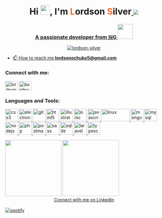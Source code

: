<h1 align="center">Hi <img src="https://raw.githubusercontent.com/lordson-silver/lordson-silver/main/wave.gif" width="30px">, I'm <span style="color:#FF6820">L</span>ordson <span style="color:#FF6820">S</span>ilver<a href="#">
<img src="https://raw.githubusercontent.com/lordson-silver/lordson-silver/main/audio.svg">
</audio></h1> 

<h3 align="center">A passionate developer from 🇳G <img src="https://raw.githubusercontent.com/lordson-silver/lordson-silver/main/type.webp" width="48"></h3>

<p align="center"> <img src="https://komarev.com/ghpvc/?username=lordson-silver&label=Profile%20views&color=0e75b6&style=flat" alt="lordson-silver" /> </p>

- 📫 How to reach me **lordsonochuko5@gmail.com**

<h3 align="left">Connect with me:</h3>
<p align="left">
   <!--
<a href="#" target="blank"><img align="center" src="https://cdn.jsdelivr.net/npm/simple-icons@3.0.1/icons/dev-dot-to.svg" alt="lordsonsilver" height="30" width="40" /></a>-->
<a href="#" target="blank"><img align="center" src="https://cdn.jsdelivr.net/npm/simple-icons@3.0.1/icons/twitter.svg" alt="lordson" height="30" width="40" /></a>
<a href="#" target="blank"><img align="center" src="https://cdn.jsdelivr.net/npm/simple-icons@3.0.1/icons/linkedin.svg" alt="kordson" height="30" width="40" /></a>
<!-- <a href="#" target="blank"><img align="center" src="https://cdn.jsdelivr.net/npm/simple-icons@3.0.1/icons/stackoverflow.svg" alt="#" height="30" width="40" /></a> -->
<!-- <a href="#" target="blank"><img align="center" src="https://cdn.jsdelivr.net/npm/simple-icons@3.0.1/icons/behance.svg" alt="lordsonsilver" height="30" width="40" /></a> -->
<!--<a href="#" target="blank"><img align="center" src="https://cdn.jsdelivr.net/npm/simple-icons@3.0.1/icons/leetcode.svg" alt="lordsonsilver" height="30" width="40" /></a>-->
<!-- <a href="#" target="blank"><img align="center" src="https://simpleicons.org/icons/googleplay.svg" alt="lordsonsilver" height="30" width="40" /></a>
</p> -->

<h3 align="left">Languages and Tools:</h3>
<p align="left"> <a href="https://developer.android.com" target="_blank"> 
<!-- <img src="https://www.vectorlogo.zone/logos/android/android-official.svg" alt="android" width="40" height="40"/> </a> <a href="https://angular.io" target="_blank"> <img src="https://www.vectorlogo.zone/logos/angular/angular-icon.svg" alt="angularjs" width="40" height="40"/> 
   </a> 
   <a href="https://flutter.dev/" target="_blank"> <img src="https://www.vectorlogo.zone/logos/flutterio/flutterio-icon.svg" alt="flutter" width="40" height="40"/> </a> -->
<!--    <a href="https://github.com/jonataslaw/getx#about-get" target="_blank"> <img src="https://raw.githubusercontent.com/khalilcharfi/khalilcharfi/main/getx.webp" alt="GetX" width="78" height="40"/> </a> <a href="https://couchdb.apache.org/" target="_blank"> <img src="https://www.vectorlogo.zone/logos/apache_couchdb/apache_couchdb-icon.svg" alt="couchdb" width="40" height="40"/> </a> -->
 <a href="https://www.w3schools.com/css/" target="_blank">  
<img src="https://www.vectorlogo.zone/logos/netlifyapp_watercss/netlifyapp_watercss-ar21.svg" alt="css3" width="40" height="40"/> </a>
<!--    <a href="https://www.docker.com/" target="_blank"> 
<img src="https://www.vectorlogo.zone/logos/docker/docker-icon.svg" alt="docker" width="40" height="40"/> </a> 
   <a href="https://rancher.com/" target="_blank">
     <img src="https://www.vectorlogo.zone/logos/rancher/rancher-icon.svg" alt="rancher" width="40" height="40"/> </a> -->
<a href="https://www.electronjs.org" target="_blank"> 
<img src="https://www.vectorlogo.zone/logos/electronjs/electronjs-icon.svg" alt="electron" width="40" height="40"/> </a> 
<!-- <a href="https://firebase.google.com/" target="_blank"> <img src="https://www.vectorlogo.zone/logos/firebase/firebase-icon.svg" alt="firebase" width="40" height="40"/> </a> -->
   <a href="https://git-scm.com/" target="_blank"> <img src="https://www.vectorlogo.zone/logos/git-scm/git-scm-icon.svg" alt="git" width="40" height="40"/> </a>
   <a href="https://www.w3.org/html/" target="_blank"> 
<img src="https://www.vectorlogo.zone/logos/w3_html5/w3_html5-icon.svg" alt="html5" width="40" height="40"/> </a> <a href="https://www.adobe.com/in/products/illustrator.html" target="_blank"> <img src="https://www.vectorlogo.zone/logos/adobe_illustrator/adobe_illustrator-icon.svg" alt="illustrator" width="40" height="40"/> </a>
   <a href="https://ionicframework.com" target="_blank"> <img src="https://upload.wikimedia.org/wikipedia/commons/d/d1/Ionic_Logo.svg" alt="ionic" width="40" height="40"/> </a> 
<!-- <a href="https://www.java.com" target="_blank"> 
<img src="https://www.vectorlogo.zone/logos/java/java-vertical.svg" alt="java" width="40" height="40"/> </a> -->
 <a href="https://developer.mozilla.org/en-US/docs/Web/JavaScript" target="_blank">
  <img src="https://www.vectorlogo.zone/logos/javascript/javascript-vertical.svg" alt="javascript" width="40" height="40"/> </a>
<!--    <a href="https://laravel.com/" target="_blank">
    <img src="https://www.vectorlogo.zone/logos/laravel/laravel-icon.svg" alt="laravel" width="40" height="40"/> </a>  -->
    <a href="https://www.linux.org/" target="_blank"> 
    <img src="https://www.vectorlogo.zone/logos/linux/linux-ar21.svg" alt="linux" width="90" height="40"/> </a>
<!--    <a href="https://mariadb.org/" target="_blank"> <img src="https://www.vectorlogo.zone/logos/mariadb/mariadb-icon.svg" alt="mariadb" width="40" height="40"/> </a>  -->
    <a href="https://www.mongodb.com/" target="_blank"> <img src="https://www.vectorlogo.zone/logos/mongodb/mongodb-icon.svg" alt="mongodb" width="40" height="40"/> </a> 
    <a href="https://www.mysql.com/" target="_blank"> 
    <img src="https://www.vectorlogo.zone/logos/mysql/mysql-official.svg" alt="mysql" width="40" height="40"/> </a> 
    <a href="https://nodejs.org" target="_blank">
     <img src="https://www.vectorlogo.zone/logos/nodejs/nodejs-icon.svg" alt="nodejs" width="40" height="40"/> </a> 
      <a href="https://www.php.net" target="_blank"> <img src="https://www.vectorlogo.zone/logos/php/php-icon.svg" alt="php" width="40" height="40"/> </a> 
<!--     <a href="https://www.postgresql.org" target="_blank"> 
    <img src="https://www.vectorlogo.zone/logos/postgresql/postgresql-vertical.svg" alt="postgresql" width="40" height="40"/> </a> -->
   <a href="https://postman.com" target="_blank"> <img src="https://www.vectorlogo.zone/logos/getpostman/getpostman-icon.svg" alt="postman" width="40" height="40"/> </a>
     <a href="https://sass-lang.com" target="_blank"> 
     <img src="https://www.vectorlogo.zone/logos/sass-lang/sass-lang-icon.svg" alt="sass" width="40" height="40"/> </a> <a href="https://www.sqlite.org/" target="_blank"> <img src="https://www.vectorlogo.zone/logos/sqlite/sqlite-icon.svg" alt="sqlite" width="40" height="40"/> </a> 
     <a href="https://www.typescriptlang.org/" target="_blank">
     <img src="https://www.vectorlogo.zone/logos/laravel/laravel-icon.svg" alt="laravel" width="40" height="40"/> </a> <a href="https://ionicframework.com" target="_blank"> 
     <img src="https://www.vectorlogo.zone/logos/typescriptlang/typescriptlang-icon.svg" alt="typescript" width="40" height="40"/> </a> </p>

<img height="180em" src="https://github-readme-stats.vercel.app/api?username=lordson-silver&show_icons=true&hide_border=true" />
<img height="180em" src="https://github-readme-stats.vercel.app/api/top-langs/?username=lordson-silver&show_icons=true&hide_border=true&layout=compact&langs_count=8"/>

<div><div class="badge-base LI-profile-badge" data-locale="en_US" data-size="medium" data-theme="dark" data-type="VERTICAL" data-vanity="lordson-ajatiton-software-developer" data-version="v1" align="center"><a class="badge-base__link LI-simple-link" href="https://ng.linkedin.com/in/lordson-ajatiton-software-developer?trk=profile-badge">Connect with me on LinkedIn</a></div><br>
<script src="https://platform.linkedin.com/badges/js/profile.js" async defer type="text/javascript"></script></div>
              
<a href="https://github.com/kittinan/spotify-github-profile" target="blank">
  <img align="center"
    src="https://spotify-github-profile.vercel.app/api/view?uid=313martpmty5gxrde5t3dqp3b7sm&cover_image=true&theme=default&bar_color_cover=true"
    alt="spotify" />
</a>